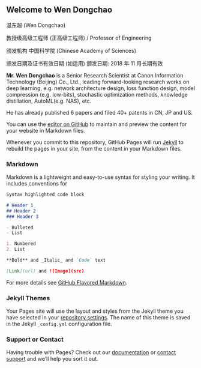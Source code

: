 ## Welcome to Wen Dongchao 

温东超 (Wen Dongchao)

教授级高级工程师 (正高级工程师) / Professor of Engineering

颁发机构 中国科学院 (Chinese Academy of Sciences)

颁发日期及证书有效日期 (如适用) 颁发日期: 2018 年 11 月长期有效


**Mr. Wen Dongchao** is a Senior Research Scientist at Canon Information Technology (Beijing) Co., Ltd., leading forward-looking research works on deep learning, e.g. network architecture design, loss function design, model compression  (e.g. low-bits), stochastic optimization methods, knowledge distillation, AutoML(e.g. NAS),  etc. 

He has already published 6 papers and filed 40+ patents in CN, JP and US.

You can use the [editor on GitHub](https://github.com/bhuWenDongchao/wendongchao.github.io/edit/master/README.md) to maintain and preview the content for your website in Markdown files.

Whenever you commit to this repository, GitHub Pages will run [Jekyll](https://jekyllrb.com/) to rebuild the pages in your site, from the content in your Markdown files.

### Markdown

Markdown is a lightweight and easy-to-use syntax for styling your writing. It includes conventions for

```markdown
Syntax highlighted code block

# Header 1
## Header 2
### Header 3

- Bulleted
- List

1. Numbered
2. List

**Bold** and _Italic_ and `Code` text

[Link](url) and ![Image](src)
```

For more details see [GitHub Flavored Markdown](https://guides.github.com/features/mastering-markdown/).

### Jekyll Themes

Your Pages site will use the layout and styles from the Jekyll theme you have selected in your [repository settings](https://github.com/bhuWenDongchao/wendongchao.github.io/settings). The name of this theme is saved in the Jekyll `_config.yml` configuration file.

### Support or Contact

Having trouble with Pages? Check out our [documentation](https://help.github.com/categories/github-pages-basics/) or [contact support](https://github.com/contact) and we’ll help you sort it out.

### 

